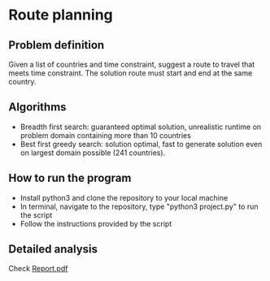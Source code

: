 # Route planning

## Problem definition
Given a list of countries and time constraint, suggest a route to travel that meets time constraint. The solution route must start and end at the same country.

## Algorithms
- Breadth first search: guaranteed optimal solution, unrealistic runtime on problem domain containing more than 10 countries
- Best first greedy search: solution optimal, fast to generate solution even on largest domain possible (241 countries).

## How to run the program
- Install python3 and clone the repository to your local machine
- In terminal, navigate to the repository, type "python3 project.py" to run the script
- Follow the instructions provided by the script

## Detailed analysis
Check [Report.pdf](./Report.pdf)
